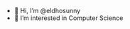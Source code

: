 - 👋 Hi, I’m @eldhosunny
- 👀 I’m interested in Computer Science
<!---
eldhosunny/eldhosunny is a ✨ special ✨ repository because its `README.md` (this file) appears on your GitHub profile.
You can click the Preview link to take a look at your changes.
--->
